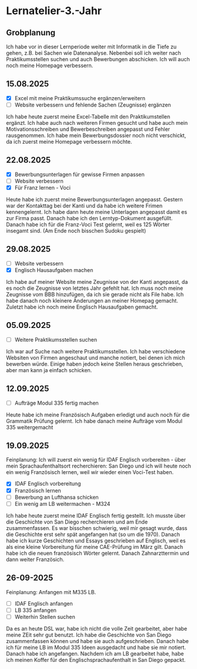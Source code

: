# Lernatelier-3.-Jahr

## Grobplanung
Ich habe vor in dieser Lernperiode weiter mit Informatik in die Tiefe zu gehen, z.B. bei Sachen wie Datenanalyse. Nebenbei soll ich weiter nach Praktikumsstellen suchen und auch Bewerbungen abschicken. Ich will auch noch meine Homepage verbessern.


## 15.08.2025
- [x] Excel mit meine Praktikumssuche ergänzen/erweitern
- [ ] Website verbessern und fehlende Sachen (Zeugnisse) ergänzen

Ich habe heute zuerst meine Excel-Tabelle mit den Praktikumstellen ergänzt. Ich habe auch nach weiteren Firmen gesucht und habe auch mein Motivationsschreiben und Bewerbeschreiben angepasst und Fehler rausgenommen. Ich habe mein Bewerbungsdossier noch nicht verschickt, da ich zuerst meine Homepage verbessern möchte. 


## 22.08.2025
- [x] Bewerbungsunterlagen für gewisse Firmen anpassen
- [ ] Website verbessern
- [x] Für Franz lernen - Voci

Heute habe ich zuerst meine Bewerbungsunterlagen angepasst. Gestern war der Kontakttag bei der Kanti und da habe ich weitere Frimen kennengelernt. Ich habe dann heute meine Unterlagen angepasst damit es zur Firma passt. Danach habe ich den Lerntyp-Dokument ausgefüllt. Danach habe ich für die Franz-Voci Test gelernt, weil es 125 Wörter insegamt sind. (Am Ende noch bisschen Sudoku gespielt)


## 29.08.2025
- [ ] Website verbessern
- [x] Englisch Hausaufgaben machen

Ich habe auf meiner Website meine Zeugnisse von der Kanti angepasst, da es noch die Zeugnisse von letztes Jahr gefehlt hat. Ich muss noch meine Zeugnisse vom BBB hinzufügen, da ich sie gerade nicht als File habe. Ich habe danach noch kleinere Änderungen an meiner Homepag gemacht. Zuletzt habe ich noch meine Englisch Hausaufgaben gemacht. 


## 05.09.2025
- [ ] Weitere Praktikumsstellen suchen

Ich war auf Suche nach weitere Praktikumsstellen. Ich habe verschiedene Websiten von Firmen angeschaut und manche notiert, bei denen ich mich bewerben würde. Einige haben jedoch keine Stellen heraus geschrieben, aber man kann ja einfach schicken. 

## 12.09.2025
- [ ] Aufträge Modul 335 fertig machen

Heute habe ich meine Französisch Aufgaben erledigt und auch noch für die Grammatik Prüfung gelernt. Ich habe danach meine Aufträge vom Modul 335 weitergemacht 



## 19.09.2025
Feinplanung:
Ich will zuerst ein wenig für IDAF Englisch vorbereiten - über mein Sprachaufenthaltsort recherchieren: San Diego  und  ich will heute noch ein wenig Französisch lernen, weil wir wieder einen Voci-Test haben.

- [x] IDAF Englisch vorbereitung
- [x] Französisch lernen
- [ ] Bewerbung an Lufthansa schicken
- [ ] Ein wenig am LB weitermachen - M324

Ich habe heute zuerst meine IDAF Englisch fertig gestellt. Ich musste über die Geschichte von San Diego recherchieren und am Ende zusammenfassen. Es war bisschen schwierig, weil mir gesagt wurde, dass die Geschichte erst sehr spät angefangen hat (so um die 1970). Danach habe ich kurze Geschichten und Essays geschrieben auf Englisch, weil es als eine kleine Vorbereitung für meine CAE-Prüfung im März gilt. Danach habe ich die neuen französisch Wörter gelernt. Danach Zahnarzttermin und dann weiter Französich. 


## 26-09-2025
Feinplanung:
Anfangen mit M335 LB. 

- [ ] IDAF Englisch anfangen
- [ ] LB 335 anfangen
- [ ] Weiterhin Stellen suchen

Da es an heute DSL war, habe ich nicht die volle Zeit gearbeitet, aber habe meine ZEit sehr gut benutzt. Ich habe die Geschichte von San Diego zusammenfassen können und habe sie auch aufgeschrieben. Danach habe ich für meine LB im Modul 335 Ideen ausgedacht und habe sie mir notiert. Danach habe ich angefangen. Nachdem ich am LB gearbeitet habe, habe ich meinen Koffer für den Englischsprachaufenthalt in San Diego gepackt. 
